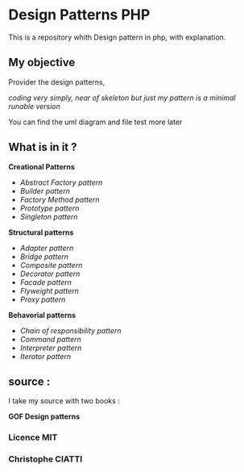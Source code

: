 # Design Patterns PHP

This is a repository whith Design pattern in php,
with explanation.

## My objective 
Provider the design patterns, 

_coding very simply, near of skeleton but just my pattern is a minimal runable version_

You can find the uml diagram and file test more later

## What is in it ?

**Creational Patterns**
- *Abstract Factory pattern*
- *Builder pattern*
- *Factory Method pattern*
- *Prototype pattern*
- *Singleton pattern*

**Structural patterns**
- *Adapter pattern*
- *Bridge pattern*
- *Composite pattern*
- *Decorator pattern*
- *Facade pattern*
- *Flyweight pattern*
- *Proxy pattern*

**Behavorial patterns**
- *Chain of responsibility pattern*
- *Command pattern*
- *Interpreter pattern*
- *Iterator pattern*


## source :
I take my source with two books :

__GOF Design patterns__ 


### Licence MIT
### Christophe CIATTI


